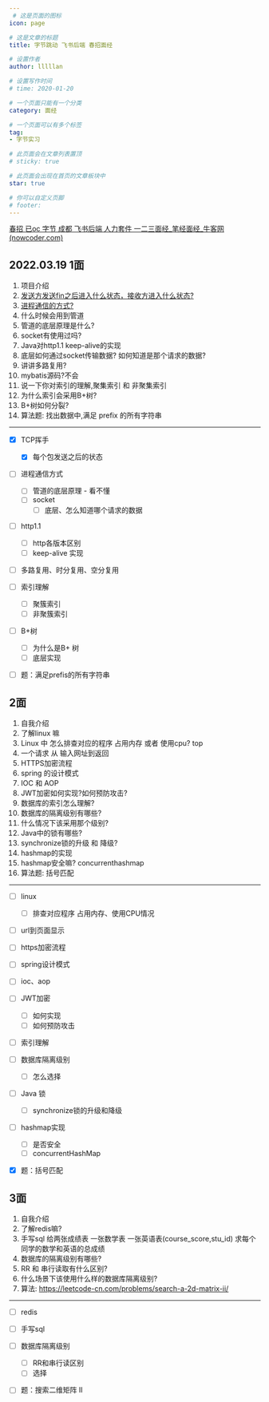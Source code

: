 ```yaml
---
 # 这是页面的图标
icon: page

# 这是文章的标题
title: 字节跳动 飞书后端 春招面经

# 设置作者
author: lllllan

# 设置写作时间
# time: 2020-01-20

# 一个页面只能有一个分类
category: 面经

# 一个页面可以有多个标签
tag:
- 字节实习

# 此页面会在文章列表置顶
# sticky: true

# 此页面会出现在首页的文章板块中
star: true

# 你可以自定义页脚
# footer: 
---
```




[春招 已oc 字节 成都 飞书后端 人力套件 一二三面经_笔经面经_牛客网 (nowcoder.com)](https://www.nowcoder.com/discuss/868973?type=0&order=7&pos=7&page=1&source_id=discuss_center_0_nctrack&channel=1009&ncTraceId=d0a73883bdb740f3968ec2e23effb273.353.16493833740621503&gio_id=C91C10B51FF30120EDE03275F6698FF2-1649383374967)





## 2022.03.19   1面 

1.  项目介绍 
2. [发送方发送fin之后进入什么状态，接收方进入什么状态? ](../../cs-basic/network/interview-questions/#_3-1-四次挥手流程)
3.  [进程通信的方式? ](../../cs-basic/os/def/process-communication/)
4.  什么时候会用到管道
5.  管道的底层原理是什么?
6. socket有使用过吗? 
7.  Java对http1.1 keep-alive的实现
8.  底层如何通过socket传输数据? 如何知道是那个请求的数据? 
9.  讲讲多路复用?
10.  mybatis源码?不会 
11.  说一下你对索引的理解,聚集索引 和 非聚集索引 
12.  为什么索引会采用B+树? 
13. B+树如何分裂? 
14. 算法题: 找出数据中,满足 prefix 的所有字符串 

---

- [x] TCP挥手
  - [x] 每个包发送之后的状态
- [ ] 进程通信方式
  - [ ] 管道的底层原理 - 看不懂
  - [ ] socket
    - [ ] 底层、怎么知道哪个请求的数据
- [ ] http1.1
  - [ ] http各版本区别
  - [ ] keep-alive 实现

- [ ] 多路复用、时分复用、空分复用
- [ ] 索引理解
  - [ ] 聚簇索引
  - [ ] 非聚簇索引
- [ ] B+树
  - [ ] 为什么是B+ 树
  - [ ] 底层实现
- [ ] 题：满足prefis的所有字符串



##  2面 

1.  自我介绍 
2.  了解linux 嘛
3.  Linux 中 怎么排查对应的程序 占用内存 或者 使用cpu? top
4.  一个请求 从 输入网址到返回
5.  HTTPS加密流程 
6. spring 的设计模式 
7.  IOC 和 AOP
8. JWT加密如何实现?如何预防攻击?
9. 数据库的索引怎么理解?
10.  数据库的隔离级别有哪些?
11. 什么情况下该采用那个级别?
12. Java中的锁有哪些?
13. synchronize锁的升级 和 降级?
14. hashmap的实现
15. hashmap安全嘛? concurrenthashmap
16. 算法题: 括号匹配 

---

- [ ] linux
  - [ ] 排查对应程序 占用内存、使用CPU情况
- [ ] url到页面显示
- [ ] https加密流程
- [ ] spring设计模式
- [ ] ioc、aop
- [ ] JWT加密
  - [ ] 如何实现
  - [ ] 如何预防攻击
- [ ] 索引理解
- [ ] 数据库隔离级别
  - [ ] 怎么选择
- [ ] Java 锁
  - [ ] synchronize锁的升级和降级
- [ ] hashmap实现
  - [ ] 是否安全
  - [ ] concurrentHashMap
- [x] 题：括号匹配





##   3面 

1. 自我介绍 
2. 了解redis嘛? 
3. 手写sql 给两张成绩表 一张数学表 一张英语表(course_score,stu_id) 求每个同学的数学和英语的总成绩
4. 数据库的隔离级别有哪些?
5. RR 和 串行读取有什么区别?
6. 什么场景下该使用什么样的数据库隔离级别? 
7. 算法: https://leetcode-cn.com/problems/search-a-2d-matrix-ii/

---

- [ ] redis
- [ ] 手写sql
- [ ] 数据库隔离级别
  - [ ] RR和串行读区别
  - [ ] 选择
- [ ] 题：搜索二维矩阵 II

